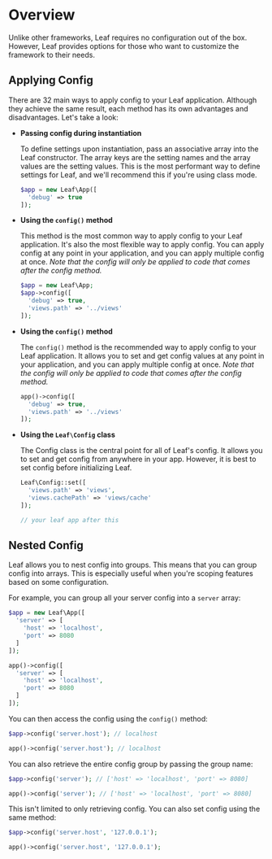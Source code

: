 # Overview

<!-- markdownlint-disable no-inline-html -->

<script setup>
import VideoDocs from '/@theme/components/VideoDocs.vue'
</script>

Unlike other frameworks, Leaf requires no configuration out of the box. However, Leaf provides options for those who want to customize the framework to their needs.

## Applying Config

There are <span class="class-mode">3</span><span class="functional-mode">2</span> main ways to apply config to your Leaf application. Although they achieve the same result, each method has its own advantages and disadvantages. Let's take a look:

<div class="class-mode">

- **Passing config during instantiation**

  To define settings upon instantiation, pass an associative array into the Leaf constructor. The array keys are the setting names and the array values are the setting values. This is the most performant way to define settings for Leaf, and we'll recommend this if you're using class mode.

  ```php
  $app = new Leaf\App([
    'debug' => true
  ]);
  ```

- **Using the `config()` method**

  This method is the most common way to apply config to your Leaf application. It's also the most flexible way to apply config. You can apply config at any point in your application, and you can apply multiple config at once. *Note that the config will only be applied to code that comes after the config method.*

  ```php
  $app = new Leaf\App;
  $app->config([
    'debug' => true,
    'views.path' => '../views'
  ]);
  ```

</div>
<div class="functional-mode">

- **Using the `config()` method**

  The `config()` method is the recommended way to apply config to your Leaf application. It allows you to set and get config values at any point in your application, and you can apply multiple config at once. *Note that the config will only be applied to code that comes after the config method.*

  ```php
  app()->config([
    'debug' => true,
    'views.path' => '../views'
  ]);
  ```

</div>

- **Using the `Leaf\Config` class**

  The Config class is the central point for all of Leaf's config. It allows you to set and get config from anywhere in your app. However, it is best to set config before initializing Leaf.

  ```php
  Leaf\Config::set([
    'views.path' => 'views',
    'views.cachePath' => 'views/cache'
  ]);

  // your leaf app after this
  ```

## Nested Config

Leaf allows you to nest config into groups. This means that you can group config into arrays. This is especially useful when you're scoping features based on some configuration.

For example, you can group all your server config into a `server` array:

<div class="class-mode">

```php
$app = new Leaf\App([
  'server' => [
    'host' => 'localhost',
    'port' => 8080
  ]
]);
```

</div>
<div class="functional-mode">

```php
app()->config([
  'server' => [
    'host' => 'localhost',
    'port' => 8080
  ]
]);
```

</div>

You can then access the config using the `config()` method:

<div class="class-mode">

```php
$app->config('server.host'); // localhost
```

</div>
<div class="functional-mode">

```php
app()->config('server.host'); // localhost
```

</div>

You can also retrieve the entire config group by passing the group name:

<div class="class-mode">

```php
$app->config('server'); // ['host' => 'localhost', 'port' => 8080]
```

</div>
<div class="functional-mode">

```php
app()->config('server'); // ['host' => 'localhost', 'port' => 8080]
```

</div>

This isn't limited to only retrieving config. You can also set config using the same method:

<div class="class-mode">

```php
$app->config('server.host', '127.0.0.1');
```

</div>
<div class="functional-mode">

```php
app()->config('server.host', '127.0.0.1');
```

</div>
